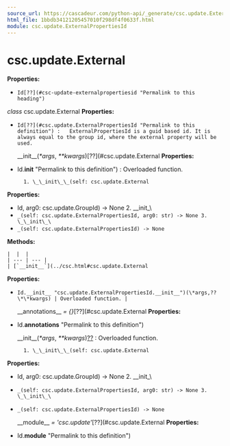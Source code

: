 ```yaml
---
source_url: https://cascadeur.com/python-api/_generate/csc.update.ExternalPropertiesId.html
html_file: 1bbdb34121205457010f298df4f0633f.html
module: csc.update.ExternalPropertiesId
---
```


# csc.update.External
**Properties:**
- `Id[??](#csc-update-externalpropertiesid "Permalink to this heading")`

*class* csc.update.External
**Properties:**
- `Id[??](#csc.update.ExternalPropertiesId "Permalink to this definition")
:   ExternalPropertiesId is a guid based id.
    It is always equal to the group id, where the external property will be used.`

    \_\_init\_\_(*\*args*, *\*\*kwargs*)[??](#csc.update.External
**Properties:**
- Id.__init__ "Permalink to this definition")
    :   Overloaded function.

        1. \_\_init\_\_(self: csc.update.External
**Properties:**
- Id, arg0: csc.update.GroupId) -> None
        2. \_\_init\_\
- `_(self: csc.update.ExternalPropertiesId, arg0: str) -> None
        3. \_\_init\_\`
- `_(self: csc.update.ExternalPropertiesId) -> None`

    
**Methods:**

    |  |  |
    | --- | --- |
    | [`__init__`](../csc.html#csc.update.External
**Properties:**
- `Id.__init__ "csc.update.ExternalPropertiesId.__init__")(\*args,??\*\*kwargs) | Overloaded function. |`

    \_\_annotations\_\_ *= {}*[??](#csc.update.External
**Properties:**
- Id.__annotations__ "Permalink to this definition")

    \_\_init\_\_(*\*args*, *\*\*kwargs*)[??](#id0 "Permalink to this definition")
    :   Overloaded function.

        1. \_\_init\_\_(self: csc.update.External
**Properties:**
- Id, arg0: csc.update.GroupId) -> None
        2. \_\_init\_\
- `_(self: csc.update.ExternalPropertiesId, arg0: str) -> None
        3. \_\_init\_\`
- `_(self: csc.update.ExternalPropertiesId) -> None`

    \_\_module\_\_ *= 'csc.update'*[??](#csc.update.External
**Properties:**
- Id.__module__ "Permalink to this definition")